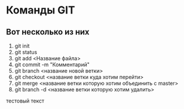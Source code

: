 # Команды GIT

## Вот несколько из них

1. git init
2. git status 
3. git add <Название файла> 
4. git commit -m "Комментарий"
5. git branch <название новой ветки>
6. git checkout <название ветки куда хотим перейти>
7. git merge <название ветки которую хотим объединить с master>
8. git branch -d <название ветки которую хотим удалить>

тестовый текст